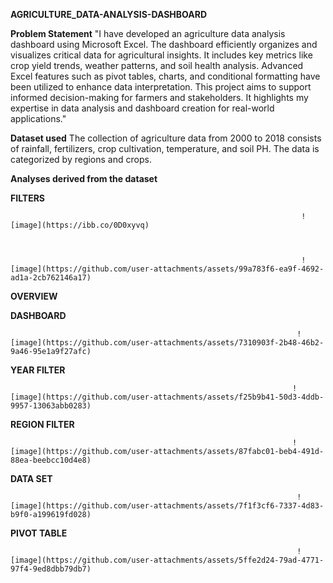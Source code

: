 **AGRICULTURE_DATA-ANALYSIS-DASHBOARD**

**Problem Statement**
      "I have developed an agriculture data analysis dashboard using Microsoft Excel. The dashboard efficiently organizes and visualizes critical data for agricultural insights. It includes key metrics like crop yield trends, weather patterns, and soil health analysis. Advanced Excel features such as pivot tables, charts, and conditional formatting have been utilized to enhance data interpretation. This project aims to support informed decision-making for farmers and stakeholders. It highlights my expertise in data analysis and dashboard creation for real-world applications."


**Dataset used**
     The collection of agriculture data from 2000 to 2018 consists of rainfall, fertilizers, crop cultivation, temperature, and soil PH. The data is categorized by regions and crops.

**Analyses derived from the dataset**

**FILTERS**



                                                                     ![image](https://ibb.co/0D0xyvq)



                                                                     ![image](https://github.com/user-attachments/assets/99a783f6-ea9f-4692-ad1a-2cb762146a17)

**OVERVIEW**


**DASHBOARD**


                                                                     
                                                                    ![image](https://github.com/user-attachments/assets/7310903f-2b48-46b2-9a46-95e1a9f27afc)



**YEAR FILTER**


                                                                    
                                                                   ![image](https://github.com/user-attachments/assets/f25b9b41-50d3-4ddb-9957-13063abb0283)


**REGION FILTER**



                                                                   ![image](https://github.com/user-attachments/assets/87fabc01-beb4-491d-88ea-beebcc10d4e8)

**DATA SET**



                                                                    ![image](https://github.com/user-attachments/assets/7f1f3cf6-7337-4d83-b9f0-a199619fd028)


**PIVOT TABLE**



                                                                    ![image](https://github.com/user-attachments/assets/5ffe2d24-79ad-4771-97f4-9ed8dbb79db7)
